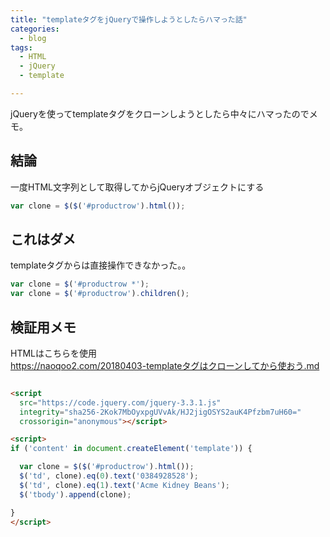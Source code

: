```yaml
---
title: "templateタグをjQueryで操作しようとしたらハマった話"
categories:
  - blog
tags:
  - HTML
  - jQuery
  - template

---
```


jQueryを使ってtemplateタグをクローンしようとしたら中々にハマったのでメモ。  
  
## 結論  
  
一度HTML文字列として取得してからjQueryオブジェクトにする  
  
```javascript
var clone = $($('#productrow').html());
```

## これはダメ  
  
templateタグからは直接操作できなかった。。  
  
```javascript
var clone = $('#productrow *');
var clone = $('#productrow').children();
```

## 検証用メモ  
  
HTMLはこちらを使用  
https://naoqoo2.com/20180403-templateタグはクローンしてから使おう.md  
  
```html

<script
  src="https://code.jquery.com/jquery-3.3.1.js"
  integrity="sha256-2Kok7MbOyxpgUVvAk/HJ2jigOSYS2auK4Pfzbm7uH60="
  crossorigin="anonymous"></script>

<script>
if ('content' in document.createElement('template')) {

  var clone = $($('#productrow').html());
  $('td', clone).eq(0).text('0384928528');
  $('td', clone).eq(1).text('Acme Kidney Beans');
  $('tbody').append(clone);

}
</script>
```  
